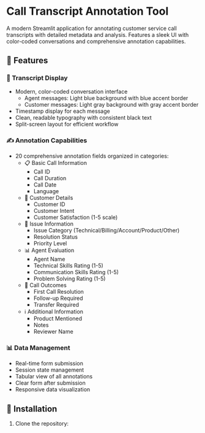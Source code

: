 # Call Transcript Annotation Tool

A modern Streamlit application for annotating customer service call transcripts with detailed metadata and analysis. Features a sleek UI with color-coded conversations and comprehensive annotation capabilities.

## 🌟 Features

### 💬 Transcript Display
* Modern, color-coded conversation interface
  * Agent messages: Light blue background with blue accent border
  * Customer messages: Light gray background with gray accent border
* Timestamp display for each message
* Clean, readable typography with consistent black text
* Split-screen layout for efficient workflow

### ✍️ Annotation Capabilities
* 20 comprehensive annotation fields organized in categories:
  * 📋 Basic Call Information
    - Call ID
    - Call Duration
    - Call Date
    - Language
  * 👤 Customer Details
    - Customer ID
    - Customer Intent
    - Customer Satisfaction (1-5 scale)
  * 🎯 Issue Information
    - Issue Category (Technical/Billing/Account/Product/Other)
    - Resolution Status
    - Priority Level
  * 📊 Agent Evaluation
    - Agent Name
    - Technical Skills Rating (1-5)
    - Communication Skills Rating (1-5)
    - Problem Solving Rating (1-5)
  * 📝 Call Outcomes
    - First Call Resolution
    - Follow-up Required
    - Transfer Required
  * ℹ️ Additional Information
    - Product Mentioned
    - Notes
    - Reviewer Name

### 📊 Data Management
* Real-time form submission
* Session state management
* Tabular view of all annotations
* Clear form after submission
* Responsive data visualization

## 🚀 Installation

1. Clone the repository:
